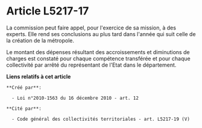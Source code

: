 # Article L5217-17

La commission peut faire appel, pour l'exercice de sa mission, à des experts. Elle rend ses conclusions au plus tard dans
l'année qui suit celle de la création de la métropole.

Le montant des dépenses résultant des accroissements et diminutions de charges est constaté pour chaque compétence transférée
et pour chaque collectivité par arrêté du représentant de l'Etat dans le département.

**Liens relatifs à cet article**

	**Créé par**:

	  - Loi n°2010-1563 du 16 décembre 2010 - art. 12

	**Cité par**:

	  - Code général des collectivités territoriales - art. L5217-19 (V)
